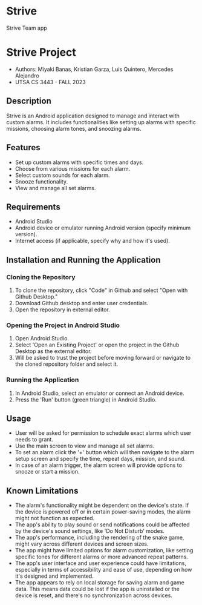 # Strive
Strive Team app

# Strive Project
- Authors: Miyaki Banas, Kristian Garza, Luis Quintero, Mercedes Alejandro
- UTSA CS 3443 - FALL 2023

## Description
Strive is an Android application designed to manage and interact with custom alarms.
It includes functionalities like setting up alarms with specific missions, choosing alarm tones, and snoozing alarms.

## Features
- Set up custom alarms with specific times and days.
- Choose from various missions for each alarm.
- Select custom sounds for each alarm.
- Snooze functionality.
- View and manage all set alarms.

## Requirements
- Android Studio
- Android device or emulator running Android version (specify minimum version).
- Internet access (if applicable, specify why and how it's used).

## Installation and Running the Application

### Cloning the Repository
1. To clone the repository, click "Code" in Github and select "Open with Github Desktop." 
2. Download Github desktop and enter user credentials. 
3. Open the repository in external editor.

### Opening the Project in Android Studio
1. Open Android Studio.
2. Select 'Open an Existing Project' or open the project in the Github Desktop as the external editor.
3. Will be asked to trust the project before moving forward or navigate to the cloned repository folder and select it.

### Running the Application
1. In Android Studio, select an emulator or connect an Android device.
2. Press the 'Run' button (green triangle) in Android Studio.

## Usage
- User will be asked for permission to schedule exact alarms which user needs to grant. 
- Use the main screen to view and manage all set alarms.
- To set an alarm click the '+' button which will then navigate to the alarm setup screen and specify the time, repeat days, mission, and sound.
- In case of an alarm trigger, the alarm screen will provide options to snooze or start a mission.

## Known Limitations
- The alarm's functionality might be dependent on the device's state. If the device is powered off or in certain power-saving modes, the alarm might not function as expected.
- The app's ability to play sound or send notifications could be affected by the device's sound settings, like 'Do Not Disturb' modes.
- The app's performance, including the rendering of the snake game, might vary across different devices and screen sizes. 
- The app might have limited options for alarm customization, like setting specific tones for different alarms or more advanced repeat patterns.
- The app's user interface and user experience could have limitations, especially in terms of accessibility and ease of use, depending on how it's designed and implemented.
-  The app appears to rely on local storage for saving alarm and game data. This means data could be lost if the app is uninstalled or the device is reset, and there's no synchronization across devices.

